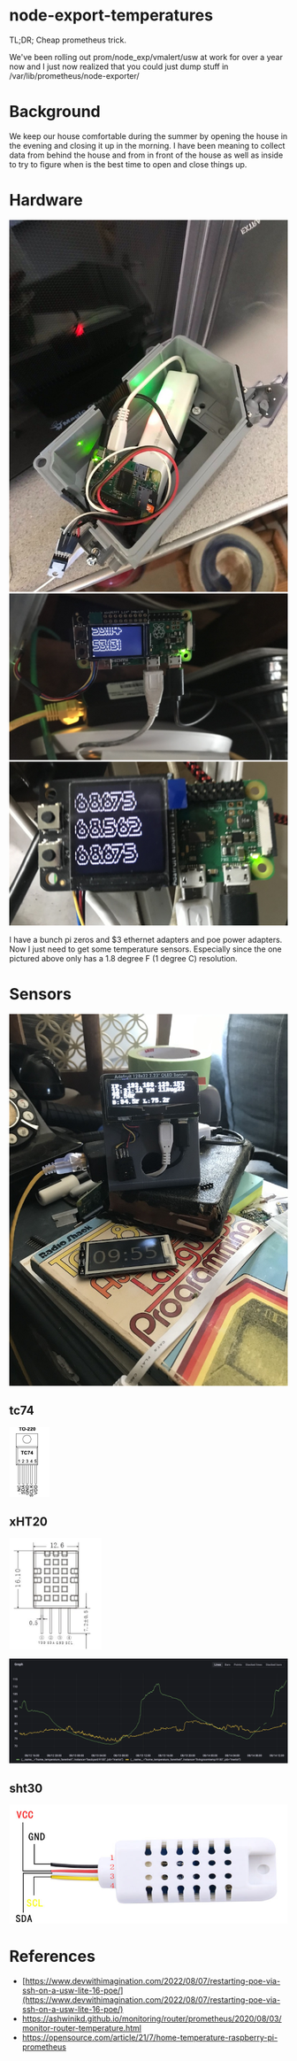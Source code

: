 # node-export-temperatures

TL;DR; Cheap prometheus trick. 

We've been rolling out prom/node_exp/vmalert/usw at work for over a year now and I just now realized that you could just dump stuff in /var/lib/prometheus/node-exporter/

# Background

We keep our house comfortable during the summer by opening the house in the evening and closing it up in the morning. I have been meaning to collect data from behind the house and from in front of the house as well as inside to try to figure when is the best time to open and close things up. 

# Hardware

![](docs/images/tempsensor.jpeg)
![](docs/images/rogerDPS310.jpg)
![](docs/images/naughtybunnymcp9808.jpg)

I have a bunch pi zeros and $3 ethernet adapters and poe power adapters. Now I just need to get some temperature sensors. Especially since the one pictured above only has a 1.8 degree F (1 degree C) resolution.

# Sensors
![](docs/images/livingroom.jpeg)
## tc74

![tc74](docs/images/tc74.png)

## xHT20

![xHT20](docs/images/dht20pins.png)

![24h](docs/images/24h.png)

## sht30

![sht30](docs/images/sht30.png)

# References

- [https://www.devwithimagination.com/2022/08/07/restarting-poe-via-ssh-on-a-usw-lite-16-poe/](https://www.devwithimagination.com/2022/08/07/restarting-poe-via-ssh-on-a-usw-lite-16-poe/)
- https://ashwinikd.github.io/monitoring/router/prometheus/2020/08/03/monitor-router-temperature.html
- https://opensource.com/article/21/7/home-temperature-raspberry-pi-prometheus
